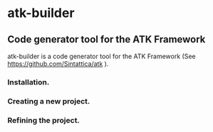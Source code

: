 # atk-builder

## Code generator tool for the ATK Framework

atk-builder is a code generator tool for the ATK Framework (See https://github.com/Sintattica/atk ).

### Installation.
### Creating a new project.
### Refining the project.
